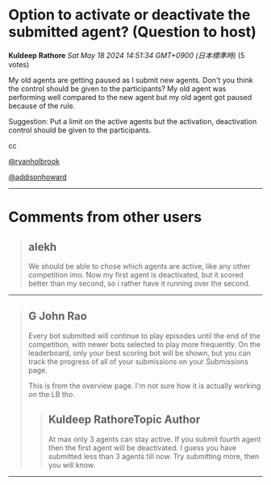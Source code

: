 # Option to activate or deactivate the submitted agent? (Question to host)

**Kuldeep Rathore** *Sat May 18 2024 14:51:34 GMT+0900 (日本標準時)* (5 votes)

My old agents are getting paused as I submit new agents. Don't you think the control should be given to the participants? My old agent was performing well compared to the new agent but my old agent got paused because of the rule. 

Suggestion: Put a limit on the active agents but the activation, deactivation control should be given to the participants.

cc

[@ryanholbrook](https://www.kaggle.com/ryanholbrook) 

[@addisonhoward](https://www.kaggle.com/addisonhoward) 



---

 # Comments from other users

> ## alekh
> 
> We should be able to chose which agents are active, like any other competition imo. Now my first agent is deactivated, but it scored better than my second, so i rather have it running over the second.
> 
> 
> 


---

> ## G John Rao
> 
> 
> Every bot submitted will continue to play episodes until the end of the competition, with newer bots selected to play more frequently. On the leaderboard, only your best scoring bot will be shown, but you can track the progress of all of your submissions on your Submissions page.
> 
> This is from the overview page. I'm not sure how it is actually working on the LB tho. 
> 
> 
> 
> > ## Kuldeep RathoreTopic Author
> > 
> > At max only 3 agents can stay active. If you submit fourth agent then the first agent will be deactivated. I guess you have submitted less than 3 agents till now. Try submitting more, then you will know.
> > 
> > 
> > 


---

